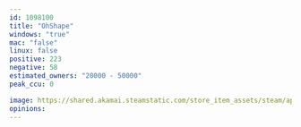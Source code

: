 ```yaml
---
id: 1098100
title: "OhShape"
windows: "true"
mac: "false"
linux: false
positive: 223
negative: 58
estimated_owners: "20000 - 50000"
peak_ccu: 0

image: https://shared.akamai.steamstatic.com/store_item_assets/steam/apps/1098100/header.jpg?t=1713462420
opinions:
---
```

